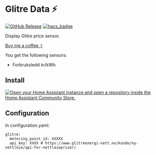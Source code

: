 # Glitre Data :zap: 
[![GitHub Release][releases-shield]][releases]
[![hacs_badge](https://img.shields.io/badge/HACS-Custom-orange.svg)](https://github.com/custom-components/hacs)

Display Glitre price sensor.

[Buy me a coffee :)](http://paypal.me/dahoiv)

You get the following sensors:
* Forbruksledd kr/kWh



## Install

[![Open your Home Assistant instance and open a repository inside the Home Assistant Community Store.](https://my.home-assistant.io/badges/hacs_repository.svg)](https://my.home-assistant.io/redirect/hacs_repository/?owner=Danielhiversen&repository=home_assistant_glitre&category=integration)

## Configuration 

In configuration.yaml:

```
glitre:
  metering_point_id: XXXXX
  api_key: XXXX # https://www.glitreenergi-nett.no/kunde/ny-nettleie/api-for-nettleiepriser/

```

[releases]: https://github.com/Danielhiversen/home_assistant_glitre/releases
[releases-shield]: https://img.shields.io/github/release/Danielhiversen/home_assistant_glitre.svg?style=popout
[downloads-total-shield]: https://img.shields.io/github/downloads/Danielhiversen/home_assistant_glitre/total
[hacs-shield]: https://img.shields.io/badge/HACS-Default-orange.svg
[hacs]: https://hacs.xyz/docs/default_repositories
